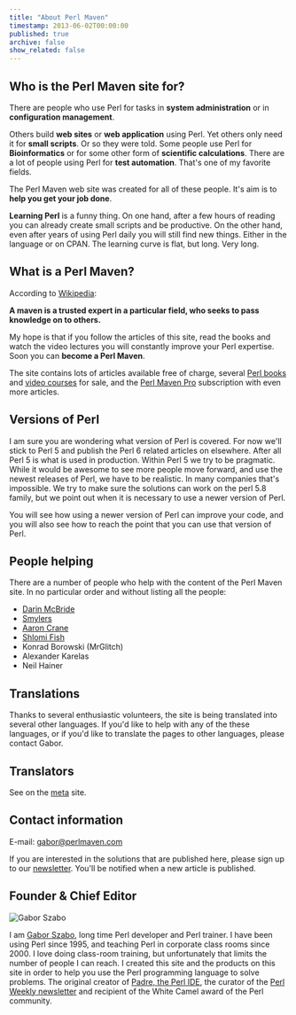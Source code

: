 ```yaml
---
title: "About Perl Maven"
timestamp: 2013-06-02T00:00:00
published: true
archive: false
show_related: false
---
```


## Who is the Perl Maven site for?

There are people who use Perl for tasks in **system administration** or in
**configuration management**.

Others build **web sites** or **web application** using Perl.
Yet others only need it for **small scripts**. Or so they were told.
Some people use Perl for **Bioinformatics** or for some other form of
**scientific calculations**.
There are a lot of people using Perl for **test automation**.
That's one of my favorite fields.

The Perl Maven web site was created for all of these people. It's aim is to
**help you get your job done**.

**Learning Perl** is a funny thing. On one hand, after a few hours of reading
you can already create small scripts and be productive. On the other hand, even after years
of using Perl daily you will still find new things. Either in the language or on CPAN.
The learning curve is flat, but long. Very long.

## What is a Perl Maven?

According to [Wikipedia](http://en.wikipedia.org/wiki/Maven):

**A maven is a trusted expert in a particular field, who seeks to pass knowledge on to others.**

My hope is that if you follow the articles of this site, read the books and watch the video lectures
you will constantly improve your Perl expertise. Soon you can **become a Perl Maven**.

The site contains lots of articles available free of charge,
several [Perl books](/perl-books) and [video courses](/perl-videos) for sale,
and the [Perl Maven Pro](/pro) subscription with even more articles.

## Versions of Perl

I am sure you are wondering what version of Perl is covered. For now we'll stick to Perl 5 and
publish the Perl 6 related articles on elsewhere. After all Perl 5 is what is used in production.
Within Perl 5 we try to be pragmatic. While it would be awesome to see more people move forward,
and use the newest releases of Perl, we have to be realistic. In many companies that's impossible.
We try to make sure the solutions can work on the perl 5.8 family, but
we point out when it is necessary to use a newer version of Perl.

You will see how using a newer version of Perl can improve your code, and you will also see how
to reach the point that you can use that version of Perl.

## People helping

There are a number of people who help with the content of the Perl Maven site. In no particular order and without
listing all the people:
* [Darin McBride](http://ca.linkedin.com/pub/darin-mcbride/32/a53/184)
* [Smylers](http://twitter.com/Smylers2)
* [Aaron Crane](http://uk.linkedin.com/in/aaroncrane)
* [Shlomi Fish](http://www.shlomifish.org/)
* Konrad Borowski (MrGlitch)
* Alexander Karelas
* Neil Hainer

## Translations

Thanks to several enthusiastic volunteers, the site is being translated into several other languages.
If you'd like to help with any of the these languages, or if you'd like to translate the pages to other
languages, please contact Gabor.

## Translators

See on the [meta](https://meta.perlmaven.com/) site.

## Contact information

E-mail: gabor@perlmaven.com

If you are interested in the solutions that are published here, please
sign up to our [newsletter](/perl-maven-newsletter).
You'll be notified when a new article is published.

## Founder & Chief Editor

![Gabor Szabo](/img/szabgab.png)

I am [Gabor Szabo](https://szabgab.com/),
long time Perl developer and Perl trainer.
I have been using Perl since 1995, and teaching Perl in corporate class rooms since 2000.
I love doing class-room training, but unfortunately that limits the number of people I can reach.
I created this site and the products on this site in order to
help you use the Perl programming language to solve problems.
The original creator of [Padre, the Perl IDE](http://padre.perlide.org/),
the curator of the [Perl Weekly newsletter](http://perlweekly.com/)
and recipient of the White Camel award of the Perl community.

